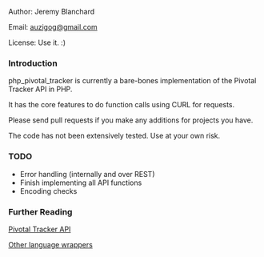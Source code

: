 Author: Jeremy Blanchard

Email: auzigog@gmail.com

License: Use it. :)

### Introduction
php_pivotal_tracker is currently a bare-bones implementation of the Pivotal Tracker API in PHP.

It has the core features to do function calls using CURL for requests.

Please send pull requests if you make any additions for projects you have.

The code has not been extensively tested. Use at your own risk.

### TODO
*   Error handling (internally and over REST)
*   Finish implementing all API functions
*   Encoding checks


### Further Reading
[Pivotal Tracker API](http://www.pivotaltracker.com/help/api?version=v3)

[Other language wrappers](http://www.pivotaltracker.com/help/thirdpartytools)